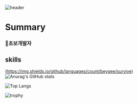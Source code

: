![header](https://capsule-render.vercel.app/api?type=transparent&color=auto&height=300&section=header&text=Welcome%20To%20hanbyeol&fontSize=80)


# Summary
### :walking:초보개발자

## skills
(https://img.shields.io/github/languages/count/beygee/survive)
![Anurag's GitHub stats](https://github-readme-stats.vercel.app/api?username=hanbyeol00&theme=dark)

![Top Langs](https://github-readme-stats.vercel.app/api/top-langs/?username=hanbyeol00&theme=dark&layout=compact)

![trophy](https://github-profile-trophy.vercel.app/?username=hanbyeol00&theme=onedark&row=1)
